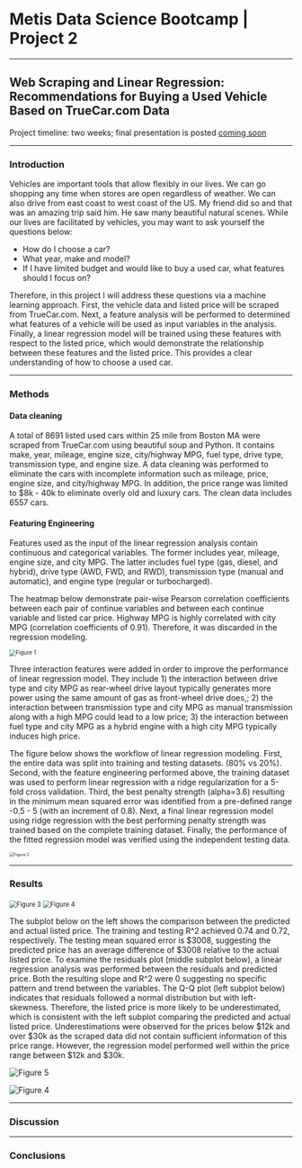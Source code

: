# Metis Data Science Bootcamp | Project 2

---

## Web Scraping and Linear Regression: Recommendations for Buying a Used Vehicle Based on TrueCar.com Data 

Project timeline: two weeks; final presentation is posted [coming soon]()

---

### Introduction

Vehicles are important tools that allow flexibly in our lives. We can go shopping any time when stores are  open regardless of weather. We can also drive from east coast to west coast of the US. My friend did so and that was an amazing trip said him. He saw many beautiful natural scenes. While our lives are facilitated by vehicles, you may want to ask yourself the questions below:

- How do I choose a car? 
- What year, make and model?
- If I have limited budget and would like  to buy a used car, what features should I focus on?

Therefore, in this project I will address these questions via a machine learning approach. First, the vehicle data and listed price will be scraped from TrueCar.com. Next, a feature analysis will be performed to determined what features of a vehicle will be used as input variables in the analysis. Finally, a linear regression model will be trained using these features with respect to the listed price, which would demonstrate the relationship between these features and the listed price. This provides a clear understanding of how to choose a used car.  

---

### Methods

#### Data cleaning

A total of 8691 listed used cars within 25 mile from Boston MA were scraped from TrueCar.com using beautiful soup and Python. It contains make, year, mileage, engine size, city/highway MPG, fuel  type, drive type, transmission type, and engine size. A data cleaning was performed to eliminate the cars with incomplete information such as mileage, price, engine size, and city/highway MPG. In addition, the price range was limited to $8k - 40k to eliminate overly old and luxury cars. The clean data includes 6557 cars. 

#### Featuring Engineering

Features used as the input of the linear regression analysis contain continuous and categorical variables. The former includes year, mileage, engine size, and city MPG. The latter includes fuel type (gas, diesel, and hybrid), drive type (AWD, FWD, and RWD), transmission type (manual and automatic), and engine type (regular or turbocharged). 

The heatmap below demonstrate pair-wise Pearson correlation coefficients between each pair of continue variables and between each continue variable and listed car price. Highway MPG is highly correlated with city MPG (correlation coefficients of 0.91). Therefore, it was discarded in the regression modeling. 



<img src="E:\vbox_files\vbox_shared_folder\ds_self_learning\data_science\Metis\metisgh\metis-project2\figures\corrcoef.svg" alt="Figure 1" style="zoom:70%;" />

Three interaction features were added in order to improve the performance of linear regression model. They include 1) the interaction between drive type and city MPG as rear-wheel drive layout typically generates more power using the same amount of gas as front-wheel drive does,; 2) the interaction between transmission type and city MPG as manual transmission along with a high MPG could lead to a low price; 3) the interaction between fuel type and city MPG as a hybrid engine with a high city MPG typically induces high price. 

The figure below shows the workflow of linear regression modeling. First, the entire data was split into training and testing datasets. (80% vs 20%). Second, with the feature engineering performed above, the training dataset was used to perform linear regression with a ridge regularization for a 5-fold cross validation. Third, the best penalty strength (alpha=3.6) resulting in the minimum mean squared error was identified from a pre-defined range -0.5 - 5 (with an increment of 0.8). Next, a final linear regression model using ridge regression with the best performing penalty strength was trained based on the complete training dataset. Finally, the performance of the fitted regression model was verified using the independent testing data. 



<img src="E:\vbox_files\vbox_shared_folder\ds_self_learning\data_science\Metis\metisgh\metis-project2\figures\lin_reg_workflow.png" alt="Figure 2" style="zoom: 50%;" />



---

### Results





<img src="E:\vbox_files\vbox_shared_folder\ds_self_learning\data_science\Metis\metisgh\metis-project2\figures\top10_makes_color_coded.svg" alt="Figure 3" style="zoom:80%;" />





<img src="E:\vbox_files\vbox_shared_folder\ds_self_learning\data_science\Metis\metisgh\metis-project2\figures\hist_listed_price.svg" alt="Figure 4" style="zoom:80%;" />





The subplot below on the left shows the comparison between the predicted and actual listed price. The training and testing R^2 achieved 0.74 and 0.72, respectively. The testing mean squared error is $3008, suggesting the predicted price has an average difference of $3008 relative to the actual listed price. To examine the residuals plot (middle subplot below), a linear regression analysis was performed between the residuals and predicted price. Both the resulting slope and R^2 were 0 suggesting no specific pattern and trend between the variables. The Q-Q plot (left subplot below) indicates that residuals followed a normal distribution but with left-skewness. Therefore, the listed price is more likely to be underestimated, which is consistent with the left subplot comparing the predicted and actual listed price. Underestimations were observed for the prices below $12k and over $30k as the scraped data did not contain sufficient information of this price range. However, the regression model performed well within the price range between $12k and $30k. 



![Figure 5](E:\vbox_files\vbox_shared_folder\ds_self_learning\data_science\Metis\metisgh\metis-project2\figures\results_inspection.svg)











![Figure 4](E:\vbox_files\vbox_shared_folder\ds_self_learning\data_science\Metis\metisgh\metis-project2\figures\lm_coef.svg)



---

### Discussion 





---

### Conclusions















